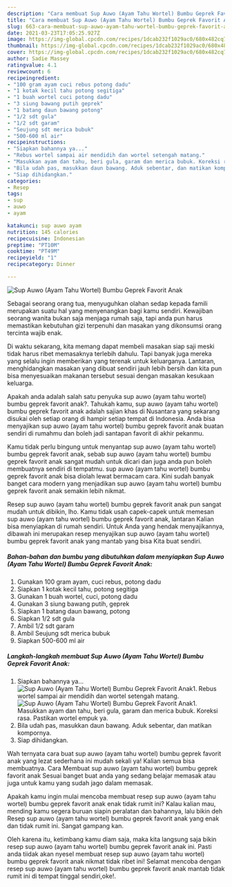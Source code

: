 ```yaml
---
description: "Cara membuat Sup Auwo (Ayam Tahu Wortel) Bumbu Geprek Favorit Anak yang nikmat dan Mudah Dibuat"
title: "Cara membuat Sup Auwo (Ayam Tahu Wortel) Bumbu Geprek Favorit Anak yang nikmat dan Mudah Dibuat"
slug: 663-cara-membuat-sup-auwo-ayam-tahu-wortel-bumbu-geprek-favorit-anak-yang-nikmat-dan-mudah-dibuat
date: 2021-03-23T17:05:25.927Z
image: https://img-global.cpcdn.com/recipes/1dcab232f1029ac0/680x482cq70/sup-auwo-ayam-tahu-wortel-bumbu-geprek-favorit-anak-foto-resep-utama.jpg
thumbnail: https://img-global.cpcdn.com/recipes/1dcab232f1029ac0/680x482cq70/sup-auwo-ayam-tahu-wortel-bumbu-geprek-favorit-anak-foto-resep-utama.jpg
cover: https://img-global.cpcdn.com/recipes/1dcab232f1029ac0/680x482cq70/sup-auwo-ayam-tahu-wortel-bumbu-geprek-favorit-anak-foto-resep-utama.jpg
author: Sadie Massey
ratingvalue: 4.1
reviewcount: 6
recipeingredient:
- "100 gram ayam cuci rebus potong dadu"
- "1 kotak kecil tahu potong segitiga"
- "1 buah wortel cuci potong dadu"
- "3 siung bawang putih geprek"
- "1 batang daun bawang potong"
- "1/2 sdt gula"
- "1/2 sdt garam"
- "Seujung sdt merica bubuk"
- "500-600 ml air"
recipeinstructions:
- "Siapkan bahannya ya..."
- "Rebus wortel sampai air mendidih dan wortel setengah matang."
- "Masukkan ayam dan tahu, beri gula, garam dan merica bubuk. Koreksi rasa. Pastikan wortel empuk ya."
- "Bila udah pas, masukkan daun bawang. Aduk sebentar, dan matikan kompornya."
- "Siap dihidangkan."
categories:
- Resep
tags:
- sup
- auwo
- ayam

katakunci: sup auwo ayam 
nutrition: 145 calories
recipecuisine: Indonesian
preptime: "PT10M"
cooktime: "PT49M"
recipeyield: "1"
recipecategory: Dinner

---
```



![Sup Auwo (Ayam Tahu Wortel) Bumbu Geprek Favorit Anak](https://img-global.cpcdn.com/recipes/1dcab232f1029ac0/680x482cq70/sup-auwo-ayam-tahu-wortel-bumbu-geprek-favorit-anak-foto-resep-utama.jpg)

Sebagai seorang orang tua, menyuguhkan olahan sedap kepada famili merupakan suatu hal yang menyenangkan bagi kamu sendiri. Kewajiban seorang  wanita bukan saja menjaga rumah saja, tapi anda pun harus memastikan kebutuhan gizi terpenuhi dan masakan yang dikonsumsi orang tercinta wajib enak.

Di waktu  sekarang, kita memang dapat membeli masakan siap saji meski tidak harus ribet memasaknya terlebih dahulu. Tapi banyak juga mereka yang selalu ingin memberikan yang terenak untuk keluarganya. Lantaran, menghidangkan masakan yang dibuat sendiri jauh lebih bersih dan kita pun bisa menyesuaikan makanan tersebut sesuai dengan masakan kesukaan keluarga. 



Apakah anda adalah salah satu penyuka sup auwo (ayam tahu wortel) bumbu geprek favorit anak?. Tahukah kamu, sup auwo (ayam tahu wortel) bumbu geprek favorit anak adalah sajian khas di Nusantara yang sekarang disukai oleh setiap orang di hampir setiap tempat di Indonesia. Anda bisa menyajikan sup auwo (ayam tahu wortel) bumbu geprek favorit anak buatan sendiri di rumahmu dan boleh jadi santapan favorit di akhir pekanmu.

Kamu tidak perlu bingung untuk menyantap sup auwo (ayam tahu wortel) bumbu geprek favorit anak, sebab sup auwo (ayam tahu wortel) bumbu geprek favorit anak sangat mudah untuk dicari dan juga anda pun boleh membuatnya sendiri di tempatmu. sup auwo (ayam tahu wortel) bumbu geprek favorit anak bisa diolah lewat bermacam cara. Kini sudah banyak banget cara modern yang menjadikan sup auwo (ayam tahu wortel) bumbu geprek favorit anak semakin lebih nikmat.

Resep sup auwo (ayam tahu wortel) bumbu geprek favorit anak pun sangat mudah untuk dibikin, lho. Kamu tidak usah capek-capek untuk memesan sup auwo (ayam tahu wortel) bumbu geprek favorit anak, lantaran Kalian bisa menyiapkan di rumah sendiri. Untuk Anda yang hendak menyajikannya, dibawah ini merupakan resep menyajikan sup auwo (ayam tahu wortel) bumbu geprek favorit anak yang mantab yang bisa Kita buat sendiri.

<!--inarticleads1-->

##### Bahan-bahan dan bumbu yang dibutuhkan dalam menyiapkan Sup Auwo (Ayam Tahu Wortel) Bumbu Geprek Favorit Anak:

1. Gunakan 100 gram ayam, cuci rebus, potong dadu
1. Siapkan 1 kotak kecil tahu, potong segitiga
1. Gunakan 1 buah wortel, cuci, potong dadu
1. Gunakan 3 siung bawang putih, geprek
1. Siapkan 1 batang daun bawang, potong
1. Siapkan 1/2 sdt gula
1. Ambil 1/2 sdt garam
1. Ambil Seujung sdt merica bubuk
1. Siapkan 500-600 ml air




<!--inarticleads2-->

##### Langkah-langkah membuat Sup Auwo (Ayam Tahu Wortel) Bumbu Geprek Favorit Anak:

1. Siapkan bahannya ya...
<img src="https://img-global.cpcdn.com/steps/2739ea9e858b5d59/160x128cq70/sup-auwo-ayam-tahu-wortel-bumbu-geprek-favorit-anak-langkah-memasak-1-foto.jpg" alt="Sup Auwo (Ayam Tahu Wortel) Bumbu Geprek Favorit Anak">1. Rebus wortel sampai air mendidih dan wortel setengah matang.
<img src="https://img-global.cpcdn.com/steps/e1f1959eb1a22d61/160x128cq70/sup-auwo-ayam-tahu-wortel-bumbu-geprek-favorit-anak-langkah-memasak-2-foto.jpg" alt="Sup Auwo (Ayam Tahu Wortel) Bumbu Geprek Favorit Anak">1. Masukkan ayam dan tahu, beri gula, garam dan merica bubuk. Koreksi rasa. Pastikan wortel empuk ya.
1. Bila udah pas, masukkan daun bawang. Aduk sebentar, dan matikan kompornya.
1. Siap dihidangkan.




Wah ternyata cara buat sup auwo (ayam tahu wortel) bumbu geprek favorit anak yang lezat sederhana ini mudah sekali ya! Kalian semua bisa membuatnya. Cara Membuat sup auwo (ayam tahu wortel) bumbu geprek favorit anak Sesuai banget buat anda yang sedang belajar memasak atau juga untuk kamu yang sudah jago dalam memasak.

Apakah kamu ingin mulai mencoba membuat resep sup auwo (ayam tahu wortel) bumbu geprek favorit anak enak tidak rumit ini? Kalau kalian mau, mending kamu segera buruan siapin peralatan dan bahannya, lalu bikin deh Resep sup auwo (ayam tahu wortel) bumbu geprek favorit anak yang enak dan tidak rumit ini. Sangat gampang kan. 

Oleh karena itu, ketimbang kamu diam saja, maka kita langsung saja bikin resep sup auwo (ayam tahu wortel) bumbu geprek favorit anak ini. Pasti anda tiidak akan nyesel membuat resep sup auwo (ayam tahu wortel) bumbu geprek favorit anak nikmat tidak ribet ini! Selamat mencoba dengan resep sup auwo (ayam tahu wortel) bumbu geprek favorit anak mantab tidak rumit ini di tempat tinggal sendiri,oke!.

